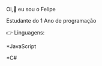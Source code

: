 Oi,:wave: eu sou o Felipe 


Estudante do 1 Ano de programação

:point_right: Linguagens:

*JavaScript

*C#


